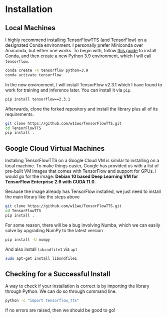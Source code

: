 # Installation

## Local Machines

I highly recommend installing TensorFlowTTS (and TensorFlow) on a designated Conda environment. I personally prefer Miniconda over Anaconda, but either one works. To begin with, follow [this guide](https://conda.io/projects/conda/en/latest/user-guide/install/index.html) to install Conda, and then create a new Python 3.9 environment, which I will call `tensorflow`.

```sh
conda create -n tensorflow python=3.9
conda activate tensorflow
```

In the new environment, I will install TensorFlow v2.3.1 which I have found to work for training and inference later. You can install it via `pip`.

```sh
pip install tensorflow==2.3.1
```

Afterwards, clone the forked repository and install the library plus all of its requirements.

```sh
git clone https://github.com/w11wo/TensorFlowTTS.git
cd TensorFlowTTS
pip install .
```

## Google Cloud Virtual Machines

Installing TensorFlowTTS on a Google Cloud VM is similar to installing on a local machine. To make things easier, Google has provided us with a list of pre-built VM images that comes with TensorFlow and support for GPUs. I would go for the image: **Debian 10 based Deep Learning VM for TensorFlow Enterprise 2.6 with CUDA 11.0**.

Because the image already has TensorFlow installed, we just need to install the main library like the steps above

```sh
git clone https://github.com/w11wo/TensorFlowTTS.git
cd TensorFlowTTS
pip install .
```

For some reason, there will be a bug involving Numba, which we can easily solve by upgrading NumPy to the latest version

```sh
pip install -U numpy
```

And also install `libsndfile1` via `apt`

```sh
sudo apt-get install libsndfile1
```

## Checking for a Successful Install

A way to check if your installation is correct is by importing the library through Python. We can do so through command line.

```sh
python -c "import tensorflow_tts"
```

If no errors are raised, then we should be good to go!